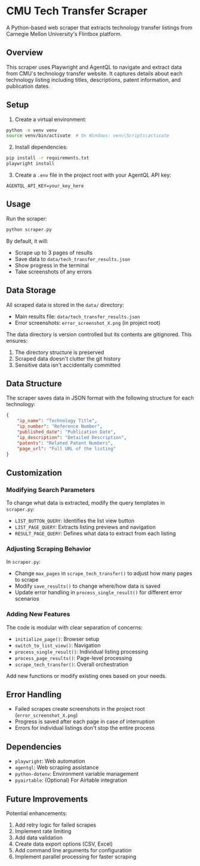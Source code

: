 # CMU Tech Transfer Scraper

A Python-based web scraper that extracts technology transfer listings from Carnegie Mellon University's Flintbox platform.

## Overview

This scraper uses Playwright and AgentQL to navigate and extract data from CMU's technology transfer website. It captures details about each technology listing including titles, descriptions, patent information, and publication dates.

## Setup

1. Create a virtual environment:
```bash
python -m venv venv
source venv/bin/activate  # On Windows: venv\Scripts\activate
```

2. Install dependencies:
```bash
pip install -r requirements.txt
playwright install
```

3. Create a `.env` file in the project root with your AgentQL API key:
```
AGENTQL_API_KEY=your_key_here
```

## Usage

Run the scraper:
```bash
python scraper.py
```

By default, it will:
- Scrape up to 3 pages of results
- Save data to `data/tech_transfer_results.json`
- Show progress in the terminal
- Take screenshots of any errors

## Data Storage

All scraped data is stored in the `data/` directory:
- Main results file: `data/tech_transfer_results.json`
- Error screenshots: `error_screenshot_X.png` (in project root)

The data directory is version controlled but its contents are gitignored. This ensures:
1. The directory structure is preserved
2. Scraped data doesn't clutter the git history
3. Sensitive data isn't accidentally committed

## Data Structure

The scraper saves data in JSON format with the following structure for each technology:
```json
{
    "ip_name": "Technology Title",
    "ip_number": "Reference Number",
    "published_date": "Publication Date",
    "ip_description": "Detailed Description",
    "patents": "Related Patent Numbers",
    "page_url": "Full URL of the listing"
}
```

## Customization

### Modifying Search Parameters
To change what data is extracted, modify the query templates in `scraper.py`:
- `LIST_BUTTON_QUERY`: Identifies the list view button
- `LIST_PAGE_QUERY`: Extracts listing previews and navigation
- `RESULT_PAGE_QUERY`: Defines what data to extract from each listing

### Adjusting Scraping Behavior
In `scraper.py`:
- Change `max_pages` in `scrape_tech_transfer()` to adjust how many pages to scrape
- Modify `save_results()` to change where/how data is saved
- Update error handling in `process_single_result()` for different error scenarios

### Adding New Features
The code is modular with clear separation of concerns:
- `initialize_page()`: Browser setup
- `switch_to_list_view()`: Navigation
- `process_single_result()`: Individual listing processing
- `process_page_results()`: Page-level processing
- `scrape_tech_transfer()`: Overall orchestration

Add new functions or modify existing ones based on your needs.

## Error Handling

- Failed scrapes create screenshots in the project root (`error_screenshot_X.png`)
- Progress is saved after each page in case of interruption
- Errors for individual listings don't stop the entire process

## Dependencies

- `playwright`: Web automation
- `agentql`: Web scraping assistance
- `python-dotenv`: Environment variable management
- `pyairtable`: (Optional) For Airtable integration

## Future Improvements

Potential enhancements:
1. Add retry logic for failed scrapes
2. Implement rate limiting
3. Add data validation
4. Create data export options (CSV, Excel)
5. Add command line arguments for configuration
6. Implement parallel processing for faster scraping
